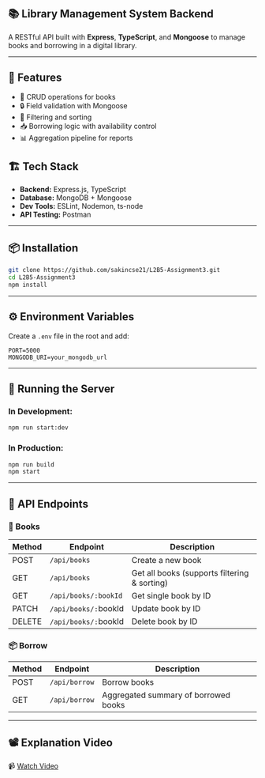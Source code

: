 ## 📚 Library Management System Backend

A RESTful API built with **Express**, **TypeScript**, and **Mongoose** to manage books and borrowing in a digital library.

---

## 🚀 Features

- 📖 CRUD operations for books
- 🔒 Field validation with Mongoose
- 📌 Filtering and sorting
- 📥 Borrowing logic with availability control
- 📊 Aggregation pipeline for reports

## 🏗️ Tech Stack

- **Backend:** Express.js, TypeScript
- **Database:** MongoDB + Mongoose
- **Dev Tools:** ESLint, Nodemon, ts-node
- **API Testing:** Postman

---

## 📦 Installation

```bash
git clone https://github.com/sakincse21/L2B5-Assignment3.git
cd L2B5-Assignment3
npm install
```

---

## ⚙️ Environment Variables

Create a `.env` file in the root and add:

```env
PORT=5000
MONGODB_URI=your_mongodb_url
```

---

## 🧪 Running the Server

### In Development:

```bash
npm run start:dev
```

### In Production:

```bash
npm run build
npm start
```

---

## 🧩 API Endpoints

### 📘 Books

| Method | Endpoint               | Description                                   |
| ------ | ---------------------- | --------------------------------------------- |
| POST   | `/api/books`         | Create a new book                             |
| GET    | `/api/books`         | Get all books (supports filtering & sorting) |
| GET    | `/api/books/:bookId` | Get single book by ID                         |
| PATCH  | `/api/books/:`bookId | Update book by ID                             |
| DELETE | `/api/books/:`bookId | Delete book by ID                             |

### 📦 Borrow

| Method | Endpoint        | Description                          |
| ------ | --------------- | ------------------------------------ |
| POST   | `/api/borrow` | Borrow books                         |
| GET    | `/api/borrow` | Aggregated summary of borrowed books |

---

## 📽️ Explanation Video

📹 [Watch Video](https://www.youtube.com/@TheOutsideMatrix)
